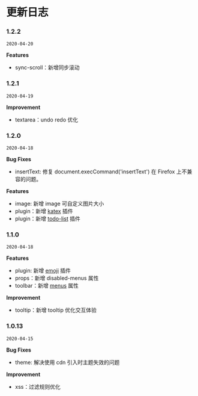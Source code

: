 # 更新日志

### 1.2.2

`2020-04-20`

**Features**

- sync-scroll：新增同步滚动

### 1.2.1

`2020-04-19`

**Improvement**

- textarea：undo redo 优化

### 1.2.0

`2020-04-18`

**Bug Fixes**

- insertText: 修复 document.execCommand('insertText') 在 Firefox 上不兼容的问题。

**Features**

- image: 新增 image 可自定义图片大小
- plugin：新增 [katex](/vue-markdown-editor/plugins/katex) 插件
- plugin：新增 [todo-list](/vue-markdown-editor/plugins/todo-list) 插件

### 1.1.0

`2020-04-18`

**Features**

- plugin: 新增 [emoji](/vue-markdown-editor/plugins/emoji) 插件
- props：新增 disabled-menus 属性
- toolbar：新增 [menus](/vue-markdown-editor/senior/toolbar) 属性

**Improvement**

- tooltip：新增 tooltip 优化交互体验

### 1.0.13

`2020-04-15`

**Bug Fixes**

- theme: 解决使用 cdn 引入时主题失效的问题

**Improvement**

- xss：过滤规则优化
